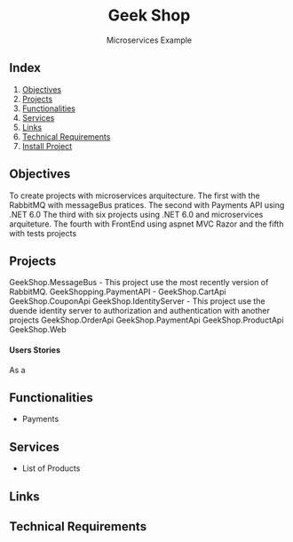 <h1 align="center">Geek Shop</h1>
<p align="center">Microservices Example</p>

## Index
1. [Objectives](#objectives)
1. [Projects](#projects)
1. [Functionalities](#functionalities)
1. [Services](#services)
1. [Links](#links)
1. [Technical Requirements](#technical-requirements)
1. [Install Project](#instal-project)

## Objectives
To create projects with microservices arquitecture. The first with the RabbitMQ with messageBus pratices. The second with Payments API  using .NET 6.0
The third with six projects using .NET 6.0 and microservices arquiteture. The fourth with FrontEnd using aspnet MVC Razor and the fifth with tests projects

## Projects
GeekShop.MessageBus - This project use the most recently version of RabbitMQ.
GeekShopping.PaymentAPI - 
GeekShop.CartApi
GeekShop.CouponApi
GeekShop.IdentityServer - This project use the duende identity server to authorization and authentication with another projects
GeekShop.OrderApi
GeekShop.PaymentApi
GeekShop.ProductApi
GeekShop.Web

#### Users Stories
As a 

## Functionalities
* Payments

## Services
* List of Products


## Links

## Technical Requirements


